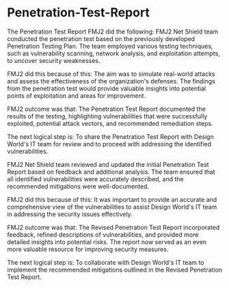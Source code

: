 # Penetration-Test-Report

The Penetration Test Report FMJ2 did the following: FMJ2 Net Shield team conducted the penetration test based on the previously developed Penetration Testing Plan. The team employed various testing techniques, such as vulnerability scanning, network analysis, and exploitation attempts, to uncover security weaknesses.  

FMJ2 did this because of this: The aim was to simulate real-world attacks and assess the effectiveness of the organization's defenses. The findings from the penetration test would provide valuable insights into potential points of exploitation and areas for improvement.  

FMJ2 outcome was that: The Penetration Test Report documented the results of the testing, highlighting vulnerabilities that were successfully exploited, potential attack vectors, and recommended remediation steps.  

The next logical step is: To share the Penetration Test Report with Design World's IT team for review and to proceed with addressing the identified vulnerabilities.  

FMJ2 Net Shield team reviewed and updated the initial Penetration Test Report based on feedback and additional analysis. The team ensured that all identified vulnerabilities were accurately described, and the recommended mitigations were well-documented.  

FMJ2 did this because of this: It was important to provide an accurate and comprehensive view of the vulnerabilities to assist Design World's IT team in addressing the security issues effectively.  

FMJ2 outcome was that: The Revised Penetration Test Report incorporated feedback, refined descriptions of vulnerabilities, and provided more detailed insights into potential risks. The report now served as an even more valuable resource for improving security measures.  

The next logical step is: To collaborate with Design World's IT team to implement the recommended mitigations outlined in the Revised Penetration Test Report.  
